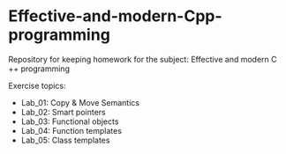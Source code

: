 # Effective-and-modern-Cpp-programming
Repository for keeping homework for the subject: Effective and modern C ++ programming

Exercise topics:
- Lab_01: Copy & Move Semantics 
- Lab_02: Smart pointers
- Lab_03: Functional objects 
- Lab_04: Function templates 
- Lab_05: Class templates
